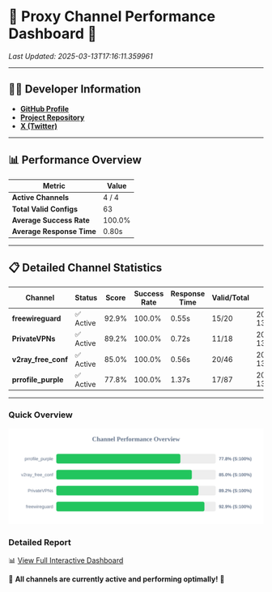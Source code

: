 # 🌟 Proxy Channel Performance Dashboard 🌟

_Last Updated: 2025-03-13T17:16:11.359961_

---

## 👩‍💻 Developer Information

- **[GitHub Profile](https://github.com/4n0nymou3)**  
- **[Project Repository](https://github.com/4n0nymou3/multi-proxy-config-fetcher)**  
- **[X (Twitter)](https://x.com/4n0nymou3)**  

---

## 📊 Performance Overview

| Metric                | Value       |
|-----------------------|-------------|
| **Active Channels**   | 4 / 4       |
| **Total Valid Configs** | 63          |
| **Average Success Rate** | 100.0%      |
| **Average Response Time** | 0.80s       |

---

## 📋 Detailed Channel Statistics

| Channel          | Status     | Score  | Success Rate | Response Time | Valid/Total | Last Success               |
|------------------|------------|--------|--------------|---------------|-------------|----------------------------|
| **freewireguard**  | ✅ Active  | 92.9%  | 100.0% | 0.55s         | 15/20       | 2025-03-13T17:16:11.358133 |
| **PrivateVPNs**  | ✅ Active  | 89.2%  | 100.0% | 0.72s         | 11/18       | 2025-03-13T17:16:10.784636 |
| **v2ray_free_conf**  | ✅ Active  | 85.0%  | 100.0% | 0.56s         | 20/46       | 2025-03-13T17:16:10.036305 |
| **prrofile_purple**  | ✅ Active  | 77.8%  | 100.0% | 1.37s         | 17/87       | 2025-03-13T17:16:09.391001 |

---

### Quick Overview
<div align="center">
  <a href="https://raw.githubusercontent.com/nullluser/NullRepo/refs/heads/main/assets/channel_stats_chart.svg">
    <img src="https://raw.githubusercontent.com/nullluser/NullRepo/refs/heads/main/assets/channel_stats_chart.svg" alt="Source Performance Statistics" width="800">
  </a>
</div>

### Detailed Report
📊 [View Full Interactive Dashboard](https://htmlpreview.github.io/?https://github.com/nullluser/NullRepo/blob/main/assets/performance_report.html)

🎉 **All channels are currently active and performing optimally!** 🎉
